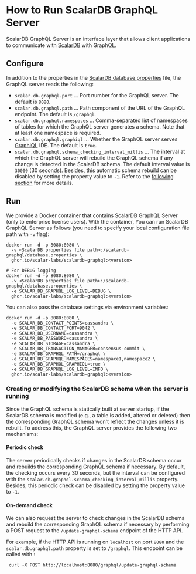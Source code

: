 # How to Run ScalarDB GraphQL Server

ScalarDB GraphQL Server is an interface layer that allows client applications to communicate with [ScalarDB](https://github.com/scalar-labs/scalardb) with GraphQL.

## Configure

In addition to the properties in the [ScalarDB database.properties](https://github.com/scalar-labs/scalardb/blob/master/conf/database.properties) file, the GraphQL server reads the following:

* `scalar.db.graphql.port` ... Port number for the GraphQL server. The default is `8080`.
* `scalar.db.graphql.path` ... Path component of the URL of the GraphQL endpoint. The default is `/graphql`.
* `scalar.db.graphql.namespaces` ... Comma-separated list of namespaces of tables for which the GraphQL server generates a schema. Note that at least one namespace is required.
* `scalar.db.graphql.graphiql` ... Whether the GraphQL server serves [GraphiQL](https://github.com/graphql/graphiql) IDE. The default is `true`.
* `scalar.db.graphql.schema_checking_interval_millis` ... The interval at which the GraphQL server will rebuild the GraphQL schema if any change is detected in the ScalarDB schema. 
  The default interval value is `30000` (30 seconds). Besides, this automatic schema rebuild can be disabled by setting the property value to `-1`.
  Refer to the [following section](#creating-or-modifying-the-scalardb-schema-when-the-server-is-running) for more details.

## Run

We provide a Docker container that contains ScalarDB GraphQL Server (only to enterprise license users).
With the container, You can run ScalarDB GraphQL Server as follows (you need to specify your local configuration file path with `-v` flag):

```console
docker run -d -p 8080:8080 \
  -v <ScalarDB properties file path>:/scalardb-graphql/database.properties \
  ghcr.io/scalar-labs/scalardb-graphql:<version>

# For DEBUG logging
docker run -d -p 8080:8080 \
  -v <ScalarDB properties file path>:/scalardb-graphql/database.properties \
  -e SCALAR_DB_GRAPHQL_LOG_LEVEL=DEBUG \
  ghcr.io/scalar-labs/scalardb-graphql:<version>
```

You can also pass the database settings via environment variables:

```console
docker run -d -p 8080:8080 \
  -e SCALAR_DB_CONTACT_POINTS=cassandra \
  -e SCALAR_DB_CONTACT_PORT=9042 \
  -e SCALAR_DB_USERNAME=cassandra \
  -e SCALAR_DB_PASSWORD=cassandra \
  -e SCALAR_DB_STORAGE=cassandra \
  -e SCALAR_DB_TRANSACTION_MANAGER=consensus-commit \
  -e SCALAR_DB_GRAPHQL_PATH=/graphql \
  -e SCALAR_DB_GRAPHQL_NAMESPACES=namespace1,namespace2 \
  -e SCALAR_DB_GRAPHQL_GRAPHIQL=true \
  -e SCALAR_DB_GRAPHQL_LOG_LEVEL=INFO \
  ghcr.io/scalar-labs/scalardb-graphql:<version>
```


### Creating or modifying the ScalarDB schema when the server is running

Since the GraphQL schema is statically built at server startup, if the ScalarDB schema is modified (e.g., a table is added, altered or deleted) then the corresponding GraphQL schema
won't reflect the changes unless it is rebuilt. To address this, the GraphQL server provides the following two mechanisms:

#### Periodic check

The server periodically checks if changes in the ScalarDB schema occur and rebuilds the corresponding GraphQL schema
if necessary. By default, the checking occurs every 30 seconds, but the interval can be configured with the `scalar.db.graphql.schema_checking_interval_millis` property. 
Besides, this periodic check can be disabled by setting the property value to `-1`.

#### On-demand check

We can also request the server to check changes in the ScalarDB schema and rebuild the corresponding GraphQL schema if necessary by performing a POST request to  the `/update-graphql-schema` endpoint of the HTTP API. 

For example, if the HTTP API is running on `localhost` on port `8080` and the `scalar.db.graphql.path` property is set to `/graphql`. This endpoint can be called with :

```console
 curl -X POST http://localhost:8080/graphql/update-graphql-schema
```